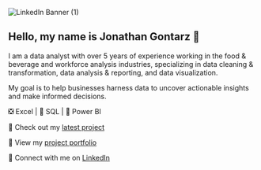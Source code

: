 ![LinkedIn Banner (1)](https://github.com/user-attachments/assets/88fa166b-a938-45f5-b535-bce23d713e93)

## Hello, my name is Jonathan Gontarz 👋

I am a data analyst with over 5 years of experience working in the food & beverage and workforce analysis industries, specializing in data cleaning & transformation, data analysis & reporting, and data visualization.

My goal is to help businesses harness data to uncover actionable insights and make informed decisions.

❎ Excel | 🐬 SQL | 📶 Power BI

📌 Check out my [latest project](https://medium.com/@jpgontarz/power-bi-project-hr-analytics-dashboard-e942eb750ae7)

📂 View my [project portfolio](https://www.datascienceportfol.io/jpgontarz)

🤝 Connect with me on [LinkedIn](https://www.linkedin.com/in/jpgontarz/)
